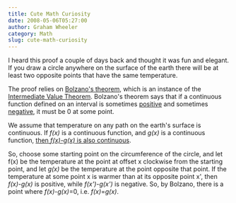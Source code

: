 ```yaml
---
title: Cute Math Curiosity
date: 2008-05-06T05:27:00
author: Graham Wheeler
category: Math
slug: cute-math-curiosity
---
```


I heard this proof a couple of days back and thought it was fun and
elegant. If you draw a circle anywhere on the surface of the earth there
will be at least two opposite points that have the same temperature.

The proof relies on [Bolzano's
theorem](http://mathworld.wolfram.com/BolzanosTheorem.html), which is an
instance of the [Intermediate Value
Theorem](http://mathworld.wolfram.com/IntermediateValueTheorem.html).
Bolzano's theorem says that if a continuous function defined on an
interval is sometimes
[positive](http://mathworld.wolfram.com/Positive.html) and sometimes
[negative](http://mathworld.wolfram.com/Negative.html), it must be 0 at
some point.

We assume that temperature on any path on the earth's surface is
continuous. If *f(x)* is a continuous function, and *g(x)* is a
continuous function, [then *f(x)-g(x)* is also
continuous](http://mathworld.wolfram.com/ContinuousFunction.html).

So, choose some starting point on the circumference of the circle, and
let f(x) be the temperature at the point at offset x clockwise from the
starting point, and let *g(x)* be the temperature at the point opposite
that point. If the temperature at some point x is warmer than at its
opposite point x', then *f(x)*-*g(x)* is positive, while *f(x')*-*g(x')*
is negative. So, by Bolzano, there is a point where *f(x)*-*g(x)*=0,
i.e. *f(x)*=*g(x)*.
